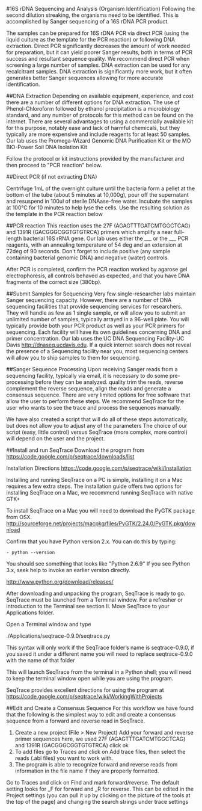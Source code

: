 #16S rDNA Sequencing and Analysis (Organism Identification)
Following the second dilution streaking, the organisms need to be identified. This is accomplished by Sanger sequencing of a 16S rDNA PCR product.

The samples can be prepared for 16S rDNA PCR via direct PCR (using the liquid culture as the template for the PCR reaction) or following DNA extraction. Direct PCR significantly decreases the amount of work needed for preparation, but it can yield poorer Sanger results, both in terms of PCR success and resultant sequence quality. We recommend direct PCR when screening a large number of samples. DNA extraction can be used for any recalcitrant samples. DNA extraction is significantly more work, but it often generates better Sanger sequences allowing for more accurate identification.

##DNA Extraction
Depending on available equipment, experience, and cost there are a number of different options for DNA extraction. The use of Phenol-Chloroform followed by ethanol precipitation is a microbiology standard, and any number of protocols for this method can be found on the internet. There are several advantages to using a commercially available kit for this purpose, notably ease and lack of harmful chemicals, but they typically are more expensive and include reagents for at least 50 samples. Our lab uses the Promega-Wizard Genomic DNA Purification Kit or the MO BIO-Power Soil DNA Isolation Kit

Follow the protocol or kit instructions provided by the manufacturer and then proceed to "PCR reaction" below.

##Direct PCR (if not extracting DNA)

Centrifuge 1mL of the overnight culture until the bacteria form a pellet at the bottom of the tube (about 5 minutes at 10,000g), pour off the supernatant and resuspend in 100ul of sterile DNAase-free water. Incubate the samples at 100°C for 10 minutes to help lyse the cells. Use the resulting solution as the template in the PCR reaction below

##PCR reaction
This reaction uses the 27F (AGAGTTTGATCMTGGCTCAG) and 1391R (GACGGGCGGTGTGTRCA) primers which amplify a near full-length bacterial 16S rRNA gene. Our lab uses either the ___ or the ___ PCR reagents, with an annealing temperature of 54 deg and an extension at 72deg of 90 seconds. Don't forget to include positive (any sample containing bacterial genomic DNA) and negative (water) controls. 

After PCR is completed, confirm the PCR reaction worked by agarose gel electrophoresis, all controls behaved as expected, and that you have DNA fragments of the correct size (380bp).  

##Submit Samples for Sequencing
Very few single-researcher labs maintain Sanger sequencing capacity. However, there are a number of DNA sequencing facilities that provide sequencing services for researchers. They will handle as few as 1 single sample, or will allow you to submit an unlimited number of samples, typically arrayed in a 96-well plate.  You will typically provide both your PCR product as well as your PCR primers for sequencing. Each facility will have its own guidelines concerning DNA and primer concentration. Our lab uses the UC DNA Sequencing Facility-UC Davis
http://dnaseq.ucdavis.edu. If a quick internet search does not reveal the presence of a Sequencing facility near you, most sequencing centers will allow you to ship samples to them for sequencing.

##Sanger Sequence Processing
Upon receiving Sanger reads from a sequencing facility, typically via email, it is necessary to do some pre-processing before they can be analyzed.  quality trim the reads, reverse complement the reverse sequence, align the reads and generate a consensus sequence. There are very limited options for free software that allow the user to perform these steps. We recommend SeqTrace for the user who wants to see the trace and process the sequences manually.

We have also created a script that will do all of these steps automatically, but does not allow you to adjust any of the parameters The choice of our script (easy, little control) versus SeqTrace (more complex, more control) will depend on the user and the project. 

##Install and run SeqTrace
Download the program from
https://code.google.com/p/seqtrace/downloads/list

Installation Directions
https://code.google.com/p/seqtrace/wiki/Installation

Installing and running SeqTrace on a PC is simple, installing it on a Mac requires a few extra steps. The installation guide offers two options for installing SeqTrace on a Mac, we recommend running SeqTrace with native GTK+

To install SeqTrace on a Mac you will need to download the PyGTK package from OSX. 
http://sourceforge.net/projects/macpkg/files/PyGTK/2.24.0/PyGTK.pkg/download

Confirm that you have Python version 2.x. You can do this by typing:

    - python --version
    
You should see something that looks like "Python 2.6.9" If you see Python 3.x, seek help to invoke an earlier version directly.

http://www.python.org/download/releases/

After downloading and unpacking the program, SeqTrace is ready to go. SeqTrace must be launched from a Terminal window. For a refresher or introduction to the Terminal see section II. Move SeqTrace to your Applications folder. 

Open a Terminal window and type 

./Applications/seqtrace-0.9.0/seqtrace.py

This syntax will only work if the SeqTrace folder’s name is seqtrace-0.9.0, if you saved it under a different name you will need to replace seqtrace-0.9.0 with the name of that folder

This will launch SeqTrace from the terminal in a Python shell; you will need to keep the terminal window open while you are using the program. 

SeqTrace provides excellent directions for using the program at https://code.google.com/p/seqtrace/wiki/WorkingWithProjects

##Edit and Create a Consensus Sequence
For this workflow we have found that the following is the simplest way to edit and create a consensus sequence from a forward and reverse read in SeqTrace.

1. Create a new project (File > New Project) 
Add your forward and reverse primer sequences here, we used 27F (AGAGTTTGATCMTGGCTCAG) 
and 1391R (GACGGGCGGTGTGTRCA) 
click ok
2. To add files go to Traces and click on Add trace files, then select the reads 
(.abi files) you want to work with. 
3. The program is able to recognize forward and reverse reads from information in the file name if they are properly formatted.

Go to Traces and click on Find and mark forward/reverse. The default setting looks for _F for forward and _R for reverse. This can be edited in the Project settings (you can pull it up by clicking on the picture of the tools at the top of the page) and changing the search strings under trace settings


